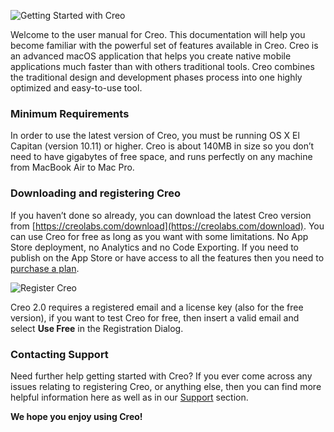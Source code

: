 ![Getting Started with Creo](creo_intro_1.png)

Welcome to the user manual for Creo. This documentation will help you become familiar with the powerful set of features available in Creo. Creo is an advanced macOS application that helps you create native mobile applications much faster than with others traditional tools. Creo combines the traditional design and development phases process into one highly optimized and easy-to-use tool. 

### Minimum Requirements

In order to use the latest version of Creo, you must be running OS X El Capitan (version 10.11) or higher. Creo is about 140MB in size so you don’t need to have gigabytes of free space, and runs perfectly on any machine from MacBook Air to Mac Pro.

### Downloading and registering Creo

If you haven’t done so already, you can download the latest Creo version from [https://creolabs.com/download](https://creolabs.com/download). You can use Creo for free  as long as you want with some limitations. No App Store deployment, no Analytics and no Code Exporting. If you need to publish on the App Store or have access to all the features then you need to [purchase a plan](https://creolabs.com/store).

![Register Creo](creo_register.png)

Creo 2.0 requires a registered email and a license key (also for the free version), if you want to test Creo for free, then insert a valid email and select <strong>Use Free</strong> in the Registration Dialog.

### Contacting Support

Need further help getting started with Creo? If you ever come across any issues relating to registering Creo, or anything else, then you can find more helpful information here as well as in our [Support](https://creolabs.com/support) section.

<strong>We hope you enjoy using Creo!</strong>